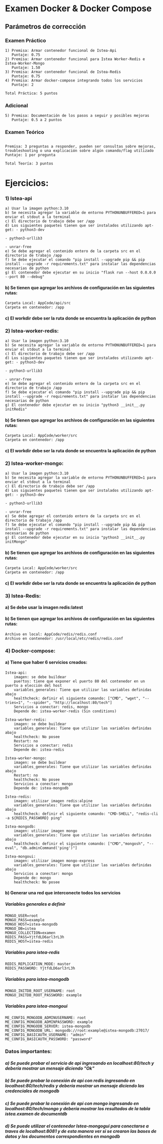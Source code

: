 # Examen Docker & Docker Compose

## Parámetros de corrección
### Examen Práctico 
~~~
1) Premisa: Armar contenedor funcional de Istea-Api
   Puntaje: 0.75
2) Premisa: Armar contenedor funcional para Istea Worker-Redis e Istea-Worker-Mongo
   Puntaje: 1.50
3) Premisa: Armar contenedor funcional de Istea-Redis
   Puntaje: 0.75
4) Premisa: Armar docker-compose integrando todos los servicios
   Puntaje: 2

Total Práctica: 5 puntos
~~~
### Adicional
~~~
5) Premisa: Documentación de los pasos a seguir y posibles mejoras
   Puntaje: 0.5 a 2 puntos
~~~
### Examen Teórico
~~~

Premisa: 3 preguntas a responder, pueden ser consultas sobre mejoras, troubleshooting o una explicación sobre algún comando/flag utilizado
Puntaje: 1 por pregunta

Total Teoría: 3 puntos
~~~
# Ejercicios:

### 1) Istea-api

~~~
a) Usar la imagen python:3.10
b) Se necesita agregar la variable de entorno PYTHONUNBUFFERED=1 para enviar el stdout a la terminal
c) El directorio de trabajo debe ser /app
d) Los siguientes paquetes tienen que ser instalados utilizando apt-get: - python3-dev
                                                                         - python3-urllib3
                                                                         - unrar-free
e) Se debe agregar el contenido entero de la carpeta src en el directorio de trabajo /app
f) Se debe ejecutar el comando "pip install --upgrade pip && pip install --upgrade -r requirements.txt" para instalar las dependencias necesarias de python
g) El contenedor debe ejecutar en su inicio "flask run --host 0.0.0.0 --port 80 --debug"
~~~

#### b) Se tienen que agregar los archivos de configuración en las siguientes rutas:

~~~
Carpeta Local: AppCode/api/src
Carpeta en contenedor: /app
~~~

#### c) El workdir debe ser la ruta donde se encuentra la aplicación de python


### 2) Istea-worker-redis:

~~~
a) Usar la imagen python:3.10
b) Se necesita agregar la variable de entorno PYTHONUNBUFFERED=1 para enviar el stdout a la terminal
c) El directorio de trabajo debe ser /app
d) Los siguientes paquetes tienen que ser instalados utilizando apt-get: - python3-dev
                                                                         - python3-urllib3
                                                                         - unrar-free
e) Se debe agregar el contenido entero de la carpeta src en el directorio de trabajo /app
f) Se debe ejecutar el comando "pip install --upgrade pip && pip install --upgrade -r requirements.txt" para instalar las dependencias necesarias de python
g) El contenedor debe ejecutar en su inicio "python3 __init__.py initRedis"
~~~


#### b) Se tienen que agregar los archivos de configuración en las siguientes rutas:

~~~
Carpeta Local: AppCode/worker/src
Carpeta en contenedor: /app
~~~

#### c) El workdir debe ser la ruta donde se encuentra la aplicación de python

### 2) Istea-worker-mongo:

~~~
a) Usar la imagen python:3.10
b) Se necesita agregar la variable de entorno PYTHONUNBUFFERED=1 para enviar el stdout a la terminal
c) El directorio de trabajo debe ser /app
d) Los siguientes paquetes tienen que ser instalados utilizando apt-get: - python3-dev
                                                                         - python3-urllib3
                                                                         - unrar-free
e) Se debe agregar el contenido entero de la carpeta src en el directorio de trabajo /app
f) Se debe ejecutar el comando "pip install --upgrade pip && pip install --upgrade -r requirements.txt" para instalar las dependencias necesarias de python
g) El contenedor debe ejecutar en su inicio "python3 __init__.py initMongo"
~~~


#### b) Se tienen que agregar los archivos de configuración en las siguientes rutas:

~~~
Carpeta Local: AppCode/worker/src
Carpeta en contenedor: /app
~~~

#### c) El workdir debe ser la ruta donde se encuentra la aplicación de python

### 3) Istea-Redis:

#### a) Se debe usar la imagen redis:latest

#### b) Se tienen que agregar los archivos de configuración en las siguientes rutas:
~~~
Archivo en local: AppCode/redis/redis.conf
Archivo en contenedor: /usr/local/etc/redis/redis.conf
~~~

### 4) Docker-compose:

#### a) Tiene que haber 6 servicios creados:

~~~
Istea-api: 
    imagen: se debe buildear
    puertos: tiene que exponer el puerto 80 del contenedor en un puerto a elección del host
    variables_generales: Tiene que utilizar las variables definidas abajo
    healthcheck: definir el siguiente comando: ["CMD", "wget", "--tries=1", "--spider", "http://localhost:80/tech"]
    Servicios a conectar: redis, mongo
    Depende de: istea-worker-redis (Sin conditions)
~~~
~~~
Istea-worker-redis: 
    imagen: se debe buildear
    variables_generales: Tiene que utilizar las variables definidas abajo
    healthcheck: No posee
    Restart: no
    Servicios a conectar: redis
    Depende de: istea-redis
~~~
~~~
Istea-worker-mongo: 
    imagen: se debe buildear
    variables_generales: Tiene que utilizar las variables definidas abajo
    Restart: no
    healthcheck: No posee
    Servicios a conectar: mongo
    Depende de: istea-mongodb
~~~
~~~    
Istea-redis: 
    imagen: utilizar imagen redis:alpine
    variables_generales: Tiene que utilizar las variables definidas abajo
    healthcheck: definir el siguiente comando: "CMD-SHELL", "redis-cli -a ${REDIS_PASSWORD} ping"
~~~
~~~    
Istea-mongodb: 
    imagen: utilizar imagen mongo
    variables_generales: Tiene que utilizar las variables definidas abajo
    healthcheck: definir el siguiente comando: ["CMD","mongosh", "--eval", "db.adminCommand('ping')"]
~~~
~~~    
Istea-mongoui: 
    imagen: utilizar imagen mongo-express
    variables_generales: Tiene que utilizar las variables definidas abajo
    Servicios a conectar: mongo
    Depende de: mongo
    healthcheck: No posee
~~~

#### b) Generar una red que interconecte todos los servicios

##### Variables generales a definir
~~~
MONGO_USER=root
MONGO_PASS=example
MONGO_HOST=istea-mongodb
MONGO_DB=istea
MONGO_COLLECTION=examen
REDIS_PASS=YjtfdLD6arl3rL3h
REDIS_HOST=istea-redis
~~~

##### Variables para istea-redis
~~~
REDIS_REPLICATION_MODE: master
REDIS_PASSWORD: YjtfdLD6arl3rL3h
~~~

##### Variables para istea-mongodb
~~~
MONGO_INITDB_ROOT_USERNAME: root
MONGO_INITDB_ROOT_PASSWORD: example
~~~

##### Variables para istea-mongoui
~~~
ME_CONFIG_MONGODB_ADMINUSERNAME: root
ME_CONFIG_MONGODB_ADMINPASSWORD: example
ME_CONFIG_MONGODB_SERVER: istea-mongodb
ME_CONFIG_MONGODB_URL: mongodb://root:example@istea-mongodb:27017/
ME_CONFIG_BASICAUTH_USERNAME: "admin"
ME_CONFIG_BASICAUTH_PASSWORD: "password"
~~~

### Datos importantes:

##### a) Se puede probar el servicio de api ingresando en localhost:80/tech y debería mostrar un mensaje diciendo "Ok"

##### b) Se puede probar la conexión de api con redis ingresando en localhost:80/tech/redis y debería mostrar un mensaje diciendo las credenciales de mongodb

##### c) Se puede probar la conexión de api con mongo ingresando en localhost:80/tech/mongo y debería mostrar los resultados de la tabla istea.examen de documentdb

##### d) Se puede utilizar el contenedor Istea-mongogui para conectarse a traves de localhost:8081 y de esta manera ver si se crearon las bases de datos y los documentos correspondientes en mongodb